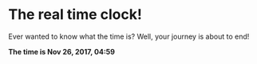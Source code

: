 # The real time clock!

Ever wanted to know what the time is? Well, your journey is about to end!

**The time is Nov 26, 2017, 04:59**